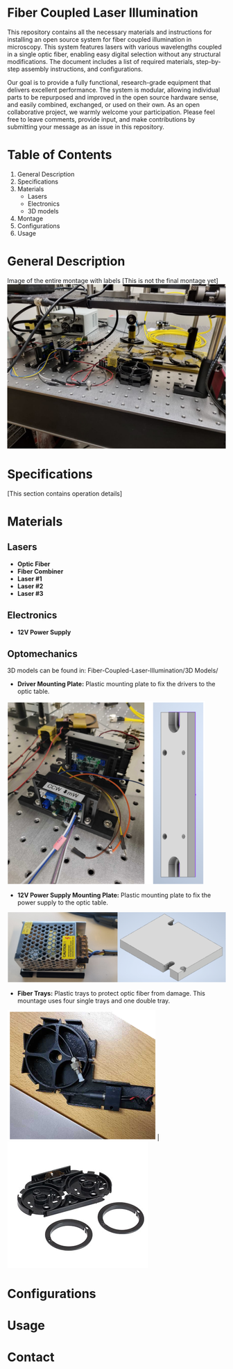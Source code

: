 # Fiber Coupled Laser Illumination


This repository contains all the necessary materials and instructions for installing an open source system for fiber coupled illumination in microscopy. This system features lasers with various wavelengths coupled in a single optic fiber, enabling easy digital selection without any structural modifications. The document includes a list of required materials, step-by-step assembly instructions, and configurations.

Our goal is to provide a fully functional, research-grade equipment that delivers excellent performance. The system is modular, allowing individual parts to be repurposed and improved in the open source hardware sense, and easily combined, exchanged, or used on their own.
As an open collaborative project, we warmly welcome your participation. Please feel free to leave comments, provide input, and make contributions by submitting your message as an issue in this repository.

# Table of Contents

1. General Description
2. Specifications
3. Materials
   - Lasers
   - Electronics
   - 3D models
4. Montage
5. Configurations
6. Usage

# General Description
Image of the entire montage with labels [This is not the final montage yet]
![This is an image](Images/montage.jpg)

# Specifications

[This section contains operation details]

# Materials
## Lasers

- **Optic Fiber**
- **Fiber Combiner**
- **Laser #1**
- **Laser #2**
- **Laser #3**

## Electronics

- **12V Power Supply**
## Optomechanics 
3D models can be found in: Fiber-Coupled-Laser-Illumination/3D Models/

- **Driver Mounting Plate:** Plastic mounting plate to fix the drivers to the optic table.

![This is an image](Images/Drivers.png)

- **12V Power Supply Mounting Plate:**  Plastic mounting plate to fix the power supply to the optic table.

 ![This is an image](Images/powersupply.png)
 
 - **Fiber Trays:** Plastic trays to protect optic fiber from damage. This mountage uses four single trays and one double tray.

 ![This is an image](Images/sigle-tray.png) |  ![This is an image](Images/double-tray.png)
 
 
 # Configurations
 
 # Usage
 
 # Contact 
